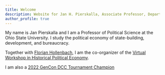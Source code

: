 ```yaml
---
title: Welcome
description: Website for Jan H. Pierskalla, Associate Professor, Department of Political Science, the Ohio State University
author_profile: true
---
```


My name is Jan Pierskalla and I am a Professor of Political Science at the Ohio State University. I study the political economy of state-building, development, and bureaucracy.

Together with [Florian Hollenbach](http://fhollenbach.org/), I am the co-organizer of the [Virtual Workshop in Historical Political Economy](http://historicalpe.org/).

I am also a [2022 GenCon DCC Tournament Champion](https://goodman-games.com/blog/2022/10/08/all-the-tournament-winners-2/)

